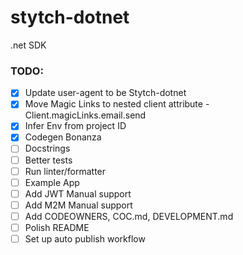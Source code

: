 # stytch-dotnet
.net SDK


### TODO:
- [x] Update user-agent to be Stytch-dotnet
- [x] Move Magic Links to nested client attribute - Client.magicLinks.email.send
- [x] Infer Env from project ID
- [x] Codegen Bonanza
- [ ] Docstrings
- [ ] Better tests
- [ ] Run linter/formatter
- [ ] Example App
- [ ] Add JWT Manual support
- [ ] Add M2M Manual support
- [ ] Add CODEOWNERS, COC.md, DEVELOPMENT.md
- [ ] Polish README
- [ ] Set up auto publish workflow